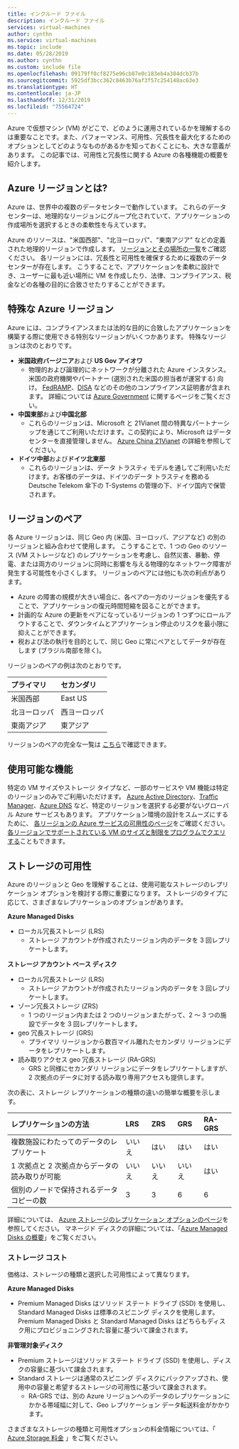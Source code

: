 ```yaml
---
title: インクルード ファイル
description: インクルード ファイル
services: virtual-machines
author: cynthn
ms.service: virtual-machines
ms.topic: include
ms.date: 05/28/2019
ms.author: cynthn
ms.custom: include file
ms.openlocfilehash: 09179ff0cf8275e96cb87e0c183eb4a384dcb37b
ms.sourcegitcommit: 5925df3bcc362c8463b76af3f57c254148ac63e3
ms.translationtype: HT
ms.contentlocale: ja-JP
ms.lasthandoff: 12/31/2019
ms.locfileid: "75564724"
---
```

Azure で仮想マシン (VM) がどこで、どのように運用されているかを理解するのは重要なことです。また、パフォーマンス、可用性、冗長性を最大化するためのオプションとしてどのようなものがあるかを知っておくことにも、大きな意義があります。 この記事では、可用性と冗長性に関する Azure の各種機能の概要を紹介します。


## <a name="what-are-azure-regions"></a>Azure リージョンとは?
Azure は、世界中の複数のデータセンターで動作しています。 これらのデータセンターは、地理的なリージョンにグループ化されていて、アプリケーションの作成場所を選択するときの柔軟性を与えています。 

Azure のリソースは、"米国西部"、"北ヨーロッパ"、"東南アジア" などの定義された地理的リージョンで作成します。 [リージョンとその場所の一覧](https://azure.microsoft.com/regions/)をご確認ください。 各リージョンには、冗長性と可用性を確保するために複数のデータ センターが存在します。 こうすることで、アプリケーションを柔軟に設計でき、ユーザーに最も近い場所に VM を作成したり、法律、コンプライアンス、税金などの各種の目的に合致させたりすることができます。

## <a name="special-azure-regions"></a>特殊な Azure リージョン
Azure には、コンプライアンスまたは法的な目的に合致したアプリケーションを構築する際に使用できる特別なリージョンがいくつかあります。 特殊なリージョンは次のとおりです。

* **米国政府バージニア**および **US Gov アイオワ**
  * 物理的および論理的にネットワークが分離された Azure インスタンス。米国の政府機関やパートナー (選別された米国の担当者が運営する) 向け。 [FedRAMP](https://www.microsoft.com/en-us/TrustCenter/Compliance/FedRAMP)、[DISA](https://www.microsoft.com/en-us/TrustCenter/Compliance/DISA) などのその他のコンプライアンス証明書が含まれます。 詳細については [Azure Government](https://azure.microsoft.com/features/gov/) に関するページをご覧ください。
* **中国東部**および**中国北部**
  * これらのリージョンは、Microsoft と 21Vianet 間の特異なパートナーシップを通じてご利用いただけます。この契約により、Microsoft はデータ センターを直接管理しません。 [Azure China 21Vianet](https://www.windowsazure.cn/) の詳細を参照してください。
* **ドイツ中部**および**ドイツ北東部**
  * これらのリージョンは、データ トラスティ モデルを通してご利用いただけます。お客様のデータは、ドイツのデータ トラスティを務める Deutsche Telekom 傘下の T-Systems の管理の下、ドイツ国内で保管されます。

## <a name="region-pairs"></a>リージョンのペア
各 Azure リージョンは、同じ Geo 内 (米国、ヨーロッパ、アジアなど) の別のリージョンと組み合わせて使用します。 こうすることで、1 つの Geo のリソース (VM ストレージなど) のレプリケーションを考慮し、自然災害、暴動、停電、または両方のリージョンに同時に影響を与える物理的なネットワーク障害が発生する可能性を小さくします。 リージョンのペアには他にも次の利点があります。

* Azure の障害の規模が大きい場合に、各ペアの一方のリージョンを優先することで、アプリケーションの復元時間短縮を図ることができます。 
* 計画的な Azure の更新をペアになっているリージョンの 1 つずつにロールアウトすることで、ダウンタイムとアプリケーション停止のリスクを最小限に抑えことができます。
* 税および法の執行を目的として、同じ Geo に常にペアとしてデータが存在します (ブラジル南部を除く)。

リージョンのペアの例は次のとおりです。

| プライマリ | セカンダリ |
|:--- |:--- |
| 米国西部 |East US |
| 北ヨーロッパ |西ヨーロッパ |
| 東南アジア |東アジア |

リージョンのペアの完全な一覧は [こちら](../articles/best-practices-availability-paired-regions.md#what-are-paired-regions)で確認できます。

## <a name="feature-availability"></a>使用可能な機能
特定の VM サイズやストレージ タイプなど、一部のサービスや VM 機能は特定のリージョンのみでご利用いただけます。 [Azure Active Directory](../articles/active-directory/fundamentals/active-directory-whatis.md)、[Traffic Manager](../articles/traffic-manager/traffic-manager-overview.md)、[Azure DNS](../articles/dns/dns-overview.md) など、特定のリージョンを選択する必要がないグローバル Azure サービスもあります。 アプリケーション環境の設計をスムーズにするために、 [各リージョンの Azure サービスの可用性のページ](https://azure.microsoft.com/regions/#services)をご確認ください。 [各リージョンでサポートされている VM のサイズと制限をプログラムでクエリする](../articles/azure-resource-manager/resource-manager-sku-not-available-errors.md)こともできます。

## <a name="storage-availability"></a>ストレージの可用性
Azure のリージョンと Geo を理解することは、使用可能なストレージのレプリケーション オプションを検討する際に重要になります。 ストレージのタイプに応じて、さまざまなレプリケーションのオプションがあります。

**Azure Managed Disks**
* ローカル冗長ストレージ (LRS)
  * ストレージ アカウントが作成されたリージョン内のデータを 3 回レプリケートします。

**ストレージ アカウント ベース ディスク**
* ローカル冗長ストレージ (LRS)
  * ストレージ アカウントが作成されたリージョン内のデータを 3 回レプリケートします。
* ゾーン冗長ストレージ (ZRS)
  * 1 つのリージョン内または 2 つのリージョンまたがって、2 ～ 3 つの施設でデータを 3 回レプリケートします。
* geo 冗長ストレージ (GRS)
  * プライマリ リージョンから数百マイル離れたセカンダリ リージョンにデータをレプリケートします。
* 読み取りアクセス geo 冗長ストレージ (RA-GRS)
  * GRS と同様にセカンダリ リージョンにデータをレプリケートしますが、2 次拠点のデータに対する読み取り専用アクセスも提供します。

次の表に、ストレージ レプリケーションの種類の違いの簡単な概要を示します。

| レプリケーションの方法 | LRS | ZRS | GRS | RA-GRS |
|:--- |:--- |:--- |:--- |:--- |
| 複数施設にわたってのデータのレプリケート |いいえ |はい |はい |はい |
| 1 次拠点と 2 次拠点からデータの読み取りが可能 |いいえ |いいえ |いいえ |はい |
| 個別のノードで保持されるデータ コピーの数 |3 |3 |6 |6 |

詳細については、 [Azure ストレージのレプリケーション オプションのページ](../articles/storage/common/storage-redundancy.md)を参照してください。 マネージド ディスクの詳細については、「[Azure Managed Disks の概要](../articles/virtual-machines/windows/managed-disks-overview.md)」をご覧ください。

### <a name="storage-costs"></a>ストレージ コスト
価格は、ストレージの種類と選択した可用性によって異なります。

**Azure Managed Disks**
* Premium Managed Disks はソリッド ステート ドライブ (SSD) を使用し、Standard Managed Disks は標準のスピニング ディスクを使用します。 Premium Managed Disks と Standard Managed Disks はどちらもディスク用にプロビジョニングされた容量に基づいて課金されます。

**非管理対象ディスク**
* Premium ストレージはソリッド ステート ドライブ (SSD) を使用し、ディスクの容量に基づいて課金されます。
* Standard ストレージは通常のスピニング ディスクにバックアップされ、使用中の容量と希望するストレージの可用性に基づいて課金されます。
  * RA-GRS では、別の Azure リージョンへのデータのレプリケーションにかかる帯域幅に対して、Geo レプリケーション データ転送料金がかかります。

さまざまなストレージの種類と可用性オプションの料金情報については、「 [Azure Storage 料金](https://azure.microsoft.com/pricing/details/storage/) 」をご覧ください。

